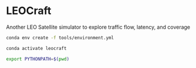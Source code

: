 # LEOCraft

Another LEO Satellite simulator to explore traffic flow, latency, and coverage


```bash
conda env create -f tools/environment.yml
```

```bash
conda activate leocraft
```

```bash
export PYTHONPATH=$(pwd)
```